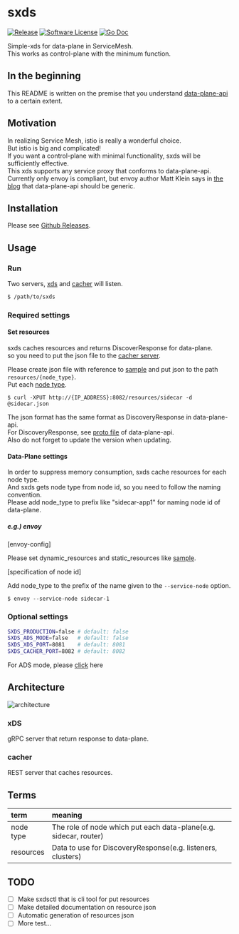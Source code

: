 # sxds

[![Release](https://img.shields.io/github/release/nakabonne/sxds.svg?style=flat-square)](https://github.com/nakabonne/sxds/releases/latest)
[![Software License](https://img.shields.io/badge/license-MIT-brightgreen.svg?style=flat-square)](/LICENSE.md)
[![Go Doc](https://img.shields.io/badge/godoc-reference-blue.svg?style=flat-square)](http://godoc.org/github.com/nakabonne/sxds)

Simple-xds for data-plane in ServiceMesh.  
This works as control-plane with the minimum function.

## In the beginning

This README is written on the premise that you understand [data-plane-api](https://www.envoyproxy.io/docs/envoy/latest/configuration/overview/v2_overview) to a certain extent.

## Motivation
In realizing Service Mesh, istio is really a wonderful choice.  
But istio is big and complicated!  
If you want a control-plane with minimal functionality, sxds will be sufficiently effective.  
This xds supports any service proxy that conforms to data-plane-api.  
Currently only envoy is compliant, but envoy author Matt Klein says in [the blog](https://blog.envoyproxy.io/the-universal-data-plane-api-d15cec7a) that data-plane-api should be generic.


## Installation

Please see [Github Releases](https://github.com/nakabonne/sxds/releases).

## Usage

### Run

Two servers, [xds](#xds) and [cacher](#cacher) will listen.

```sh
$ /path/to/sxds
```

### Required settings

#### Set resources

sxds caches resources and returns DiscoverResponse for data-plane.  
so you need to put the json file to the [cacher server](#cacher).  
   
Please create json file with reference to [sample](https://github.com/nakabonne/sxds/tree/master/sample/resource) and put json to the path `resources/{node_type}`.  
Put each [node type](#terms). 

```
$ curl -XPUT http://{IP_ADDRESS}:8082/resources/sidecar -d @sidecar.json
```

 
The json format has the same format as DiscoveryResponse in data-plane-api.  
For DiscoveryResponse, see [proto file](https://github.com/envoyproxy/data-plane-api/tree/master/envoy/api/v2) of data-plane-api.  
Also do not forget to update the version when updating.

#### Data-Plane settings


In order to suppress memory consumption, sxds cache resources for each node type.  
And sxds gets node type from node id, so you need to follow the naming convention.  
Please add node_type to prefix like "sidecar-app1" for naming node id of data-plane.  

##### e.g.) envoy  

[envoy-config]

Please set dynamic_resources and static_resources like [sample](https://github.com/nakabonne/sxds/blob/master/sample/envoy/envoy.yml).  

[specification of node id]  

Add node_type to the prefix of the name given to the `--service-node` option.  

```
$ envoy --service-node sidecar-1
```

### Optional settings

```sh
SXDS_PRODUCTION=false # default: false
SXDS_ADS_MODE=false   # default: false
SXDS_XDS_PORT=8081    # default: 8081
SXDS_CACHER_PORT=8082 # default: 8082
```

For ADS mode, please [click](https://github.com/envoyproxy/data-plane-api/blob/master/XDS_PROTOCOL.md#aggregated-discovery-services-ads) here

## Architecture

![architecture](https://github.com/nakabonne/sxds/blob/master/media/architecture.png) 

### xDS
gRPC server that return response to data-plane.

### cacher

REST server that caches resources.


## Terms

| term | meaning |
|:----------|:-----------|
|node type|The role of node which put each data-plane(e.g. sidecar, router)|
|resources|Data to use for DiscoveryResponse(e.g. listeners, clusters) |

## TODO

- [ ] Make sxdsctl that is cli tool for put resources
- [ ] Make detailed documentation on resource json
- [ ] Automatic generation of resources json
- [ ] More test...
